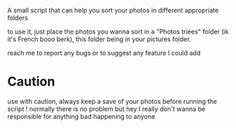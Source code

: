 A small script that can help you sort your photos in different appropriate folders

to use it, just place the photos you wanna sort in a "Photos triées" folder (ik it's French booo berk), this folder being in your pictures folder.

reach me to report any bugs or to suggest any feature I could add


# Caution

use with caution, always keep a save of your photos before running the script !
normally there is no problem but hey I really don't wanna be responsible for anything bad happening to anyone


